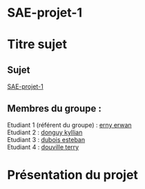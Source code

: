 # SAE-projet-1
# Titre sujet   

## Sujet    

[SAE-projet-1](https://kylliandonguy.github.io/SAE-projet-1/)

## Membres du groupe :

Etudiant 1 (référent du groupe) :  [erny erwan](mailto:erwan.erny@edu.univ-fcomte.fr?subject=SAE_1_05_06)  
Etudiant 2 : [donguy kyllian](mailto:kyllian.donguy@edu.univ-fcomte.fr?subject=SAE_1_05_06)   
Etudiant 3 : [dubois esteban](mailto:esteban.dubois@edu.univ-fcomte.fr?subject=SAE_1_05_06)  
Etudiant 4 : [douville terry](mailto:terry.douville@edu.univ-fcomte.fr?subject=SAE_1_05_06) 

# Présentation du projet
